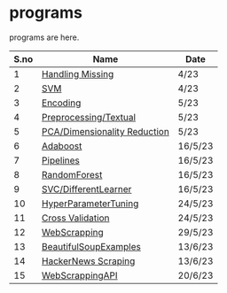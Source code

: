 # programs

programs are here.

|S.no|Name|Date|
|-|-|-|
|1|[Handling Missing](./1_%5BPre%5DHandlingMissing.ipynb)|4/23|
|2|[SVM](./2_%5BSVM%5DLoan%20Prediction.ipynb)|4/23|
|3|[Encoding](./3_%5BPre%5DEncoding_WordEmbedding.ipynb)|5/23|
|4|[Preprocessing/Textual](./4_%5BPre%5D%20Textual%20Data.ipynb)|5/23|
|5|[PCA/Dimensionality Reduction](./5_%5BPCA%5DDimensionalReduction.ipynb)|5/23|
|6|[Adaboost](./6_AdaBoost.ipynb)|16/5/23|
|7|[Pipelines](./7_Pipelines.ipynb)|16/5/23|
|8|[RandomForest](./8_%5BRandomForest%5DProgram.ipynb)|16/5/23|
|9|[SVC/DifferentLearner](./9_%5BSVC%5DDiffBaseLearner.ipynb)|16/5/23|
|10|[HyperParameterTuning](./10_%5BHyperParameterTuning%5DGSC_RSC.ipynb)|24/5/23|
|11|[Cross Validation](./11_CrossValidation.ipynb)|24/5/23|
|12|[WebScrapping](./12_WebScrapping1.ipynb)|29/5/23|
|13|[BeautifulSoupExamples](./13_WebScrappingExamples.ipynb)|13/6/23|
|14|[HackerNews Scraping](./14_HackerScrapping.ipynb)|13/6/23|
|15|[WebScrappingAPI](./15_WebscrapingAPI.ipynb)|20/6/23|
